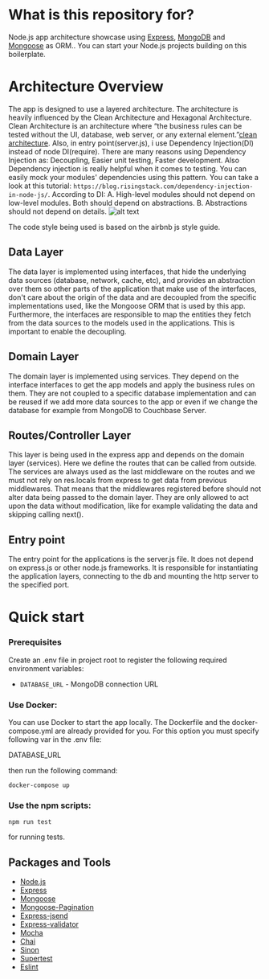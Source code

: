 # What is this repository for? #
Node.js app architecture showcase using [Express](https://www.npmjs.com/package/express), [MongoDB](https://www.mongodb.com/) and [Mongoose](http://mongoosejs.com/) as ORM.. You can start your Node.js projects building on this boilerplate.

# Architecture Overview #
The app is designed to use a layered architecture. The architecture is heavily influenced by the Clean Architecture and Hexagonal Architecture. Clean Architecture is an architecture where “the business rules can be tested without the UI, database, web server, or any external element.”[clean architecture](https://8thlight.com/blog/uncle-bob/2012/08/13/the-clean-architecture.html). Also, in entry point(server.js), i use Dependency Injection(DI) instead of node DI(require). There are many reasons using Dependency Injection as: Decoupling, Easier unit testing, Faster development. Also Dependency injection is really helpful when it comes to testing. You can easily mock your modules' dependencies using this pattern. You can take a look at this tutorial: `https://blog.risingstack.com/dependency-injection-in-node-js/`.
According to DI:
  A. High-level modules should not depend on low-level modules. Both should depend on abstractions.
  B. Abstractions should not depend on details.
![alt text](https://en.wikipedia.org/wiki/Dependency_inversion_principle#/media/File:Dependency_inversion.png)

The code style being used is based on the airbnb js style guide.


## Data Layer ##

The data layer is implemented using interfaces, that hide the underlying data sources (database, network, cache, etc), and provides an abstraction over them so other parts of the application that make use of the interfaces, don't care about the origin of the data and are decoupled from the specific implementations used, like the Mongoose ORM that is used by this app. Furthermore, the interfaces are responsible to map the entities they fetch from the data sources to the models used in the applications. This is important to enable the decoupling.

## Domain Layer ##

The domain layer is implemented using services. They depend on the interface interfaces to get the app models and apply the business rules on them. They are not coupled to a specific database implementation and can be reused if we add more data sources to the app or even if we change the database for example from MongoDB to Couchbase Server.

## Routes/Controller Layer ##

This layer is being used in the express app and depends on the domain layer (services). Here we define the routes that can be called from outside. The services are always used as the last middleware on the routes and we must not rely on res.locals from express to get data from previous middlewares. That means that the middlewares registered before should not alter data being passed to the domain layer. They are only allowed to act upon the data without modification, like for example validating the data and skipping calling next().

## Entry point ##

The entry point for the applications is the server.js file. It does not depend on express.js or other node.js frameworks. It is responsible for instantiating the application layers, connecting to the db and  mounting the http server to the specified port.

# Quick start #

### Prerequisites ###

Create an .env file in project root to register the following required environment variables:
  - `DATABASE_URL` - MongoDB connection URL

### Use Docker: ###

You can use Docker to start the app locally. The Dockerfile and the docker-compose.yml are already provided for you. For this option you must specify following var in the .env file:

DATABASE_URL

then run the following command:

```shell
docker-compose up
```

### Use the npm scripts: ###

```shell
npm run test
```
for running tests.


## Packages and Tools

  - [Node.js](https://nodejs.org/en/)
  - [Express](https://www.npmjs.com/package/express)
  - [Mongoose](http://mongoosejs.com/)
  - [Mongoose-Pagination](https://github.com/edwardhotchkiss/mongoose-paginate)
  - [Express-jsend](https://www.npmjs.com/package/express-jsend)
  - [Express-validator](https://github.com/ctavan/express-validator)
  - [Mocha](https://www.npmjs.com/package/mocha)
  - [Chai](https://www.npmjs.com/package/chai)
  - [Sinon](https://www.npmjs.com/package/sinon)
  - [Supertest](https://github.com/visionmedia/supertest)
  - [Eslint](https://www.npmjs.com/package/eslint)
